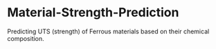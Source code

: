 # Material-Strength-Prediction
Predicting UTS (strength) of Ferrous materials based on their chemical composition.
